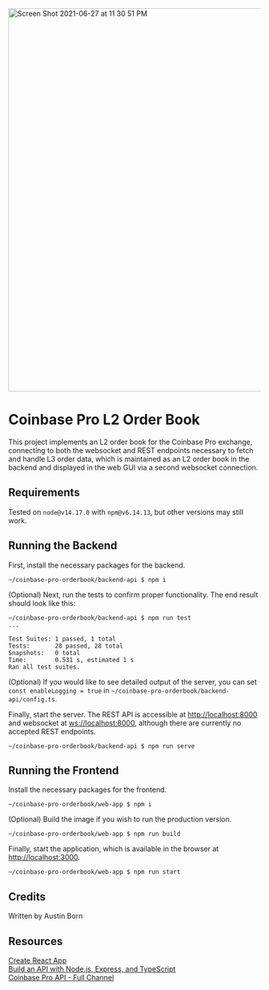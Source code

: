 <img width="765" alt="Screen Shot 2021-06-27 at 11 30 51 PM" src="https://user-images.githubusercontent.com/15525028/123590773-f380ab80-d79f-11eb-8201-5aaf3113469b.png">


# Coinbase Pro L2 Order Book
This project implements an L2 order book for the Coinbase Pro exchange, connecting to both the websocket and REST endpoints necessary to fetch and handle L3 order data, which is maintained as an L2 order book in the backend and displayed in the web GUI via a second websocket connection.

## Requirements
Tested on `node@v14.17.0` with `npm@v6.14.13`, but other versions may still work.

## Running the Backend
First, install the necessary packages for the backend.
```
~/coinbase-pro-orderbook/backend-api $ npm i
```
(Optional) Next, run the tests to confirm proper functionality. The end result should look like this:
```
~/coinbase-pro-orderbook/backend-api $ npm run test
...

Test Suites: 1 passed, 1 total
Tests:       28 passed, 28 total
Snapshots:   0 total
Time:        0.531 s, estimated 1 s
Ran all test suites.
```
(Optional) If you would like to see detailed output of the server, you can set `const enableLogging = true` in `~/coinbase-pro-orderbook/backend-api/config.ts`.

Finally, start the server. The REST API is accessible at [http://localhost:8000](http://localhost:8000) and websocket at [ws://localhost:8000](ws://localhost:8000), although there are currently no accepted REST endpoints.
```
~/coinbase-pro-orderbook/backend-api $ npm run serve
```

## Running the Frontend
Install the necessary packages for the frontend.
```
~/coinbase-pro-orderbook/web-app $ npm i
```
(Optional) Build the image if you wish to run the production version.
```
~/coinbase-pro-orderbook/web-app $ npm run build
```
Finally, start the application, which is available in the browser at [http://localhost:3000](http://localhost:3000).
```
~/coinbase-pro-orderbook/web-app $ npm run start
```

## Credits
Written by Austin Born

## Resources
[Create React App](https://github.com/facebook/create-react-app) \
[Build an API with Node.js, Express, and TypeScript](https://www.split.io/blog/node-js-typescript-express-tutorial/) \
[Coinbase Pro API - Full Channel](https://docs.pro.coinbase.com/#the-full-channel)
